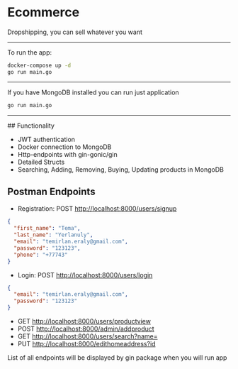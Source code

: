 # Ecommerce

Dropshipping, you can sell whatever you want
<hr>

To run the app:
```bash
docker-compose up -d
go run main.go
````
<hr>

If you have MongoDB installed you can run just application
```bash
go run main.go
```

<hr>
## Functionality

- JWT authentication
- Docker connection to MongoDB
- Http-endpoints with gin-gonic/gin
- Detailed Structs
- Searching, Adding, Removing, Buying, Updating products in MongoDB

## Postman Endpoints

- Registration: POST [http://localhost:8000/users/signup](http://localhost:8000/users/signup)
```json
{
  "first_name": "Tema",
  "last_name": "Yerlanuly",
  "email": "temirlan.eraly@gmail.com",
  "password": "123123",
  "phone": "+77743"
}
````
- Login:  POST [http://localhost:8000/users/login](http://localhost:8000/users/login)
```json
{
  "email": "temirlan.eraly@gmail.com",
  "password": "123123"
}
```
- GET [http://localhost:8000/users/productview](http://localhost:8000/users/productview)
- POST [http://localhost:8000/admin/addproduct](http://localhost:8000/admin/addproduct)
- GET [http://localhost:8000/users/search?name=](http://localhost:8000/users/search?name=)
- PUT [http://localhost:8000/edithomeaddress?id](http://localhost:8000/edithomeaddress?id=)

List of all endpoints will be displayed by gin package when you will run app